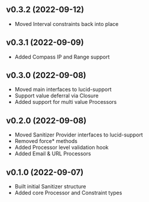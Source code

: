 ## v0.3.2 (2022-09-12)
* Moved Interval constraints back into place

## v0.3.1 (2022-09-09)
* Added Compass IP and Range support

## v0.3.0 (2022-09-08)
* Moved main interfaces to lucid-support
* Support value deferral via Closure
* Added support for multi value Processors

## v0.2.0 (2022-09-08)
* Moved Sanitizer Provider interfaces to lucid-support
* Removed force* methods
* Added Processor level validation hook
* Added Email & URL Processors

## v0.1.0 (2022-09-07)
* Built initial Sanitizer structure
* Added core Processor and Constraint types
